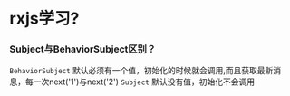 # rxjs学习?

### Subject与BehaviorSubject区别？

`BehaviorSubject` 默认必须有一个值，初始化的时候就会调用,而且获取最新消息，每一次next('1')与next('2')
`Subject` 默认没有值，初始化不会调用

